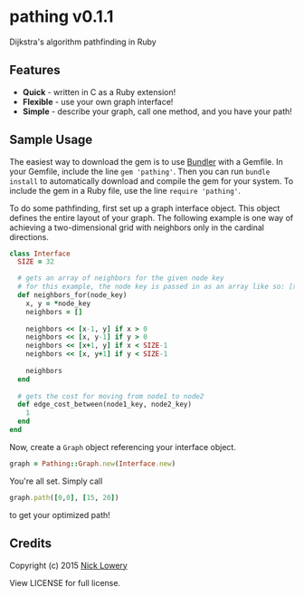 # pathing v0.1.1

Dijkstra's algorithm pathfinding in Ruby

## Features

- **Quick** - written in C as a Ruby extension!
- **Flexible** - use your own graph interface!
- **Simple** - describe your graph, call one method, and you have your path!

## Sample Usage

The easiest way to download the gem is to use [Bundler](http://bundler.io/) with a Gemfile. In your Gemfile, include the line `gem 'pathing'`. Then you can run `bundle install` to automatically download and compile the gem for your system. To include the gem in a Ruby file, use the line `require 'pathing'`.

To do some pathfinding, first set up a graph interface object. This object defines the entire layout of your graph. The following example is one way of achieving a two-dimensional grid with neighbors only in the cardinal directions.
```ruby
class Interface
  SIZE = 32

  # gets an array of neighbors for the given node key
  # for this example, the node key is passed in as an array like so: [x, y]
  def neighbors_for(node_key)
    x, y = *node_key
    neighbors = []
    
    neighbors << [x-1, y] if x > 0
    neighbors << [x, y-1] if y > 0
    neighbors << [x+1, y] if x < SIZE-1
    neighbors << [x, y+1] if y < SIZE-1
    
    neighbors
  end
  
  # gets the cost for moving from node1 to node2
  def edge_cost_between(node1_key, node2_key)
    1
  end
end
```

Now, create a `Graph` object referencing your interface object.
```ruby
graph = Pathing::Graph.new(Interface.new)
```

You're all set. Simply call
```ruby
graph.path([0,0], [15, 20])
```
to get your optimized path!

## Credits

Copyright (c) 2015 [Nick Lowery](https://github.com/ClockVapor)

View LICENSE for full license.
